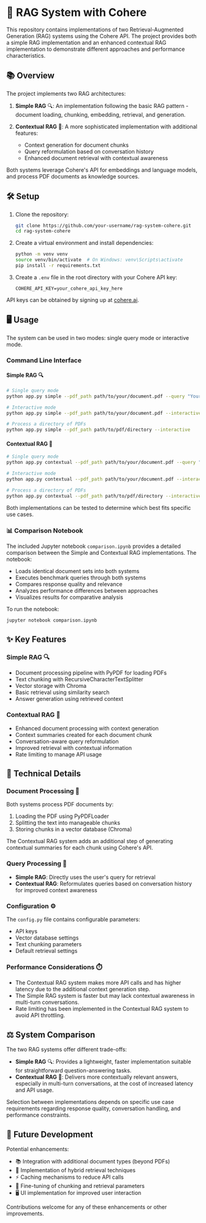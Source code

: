 # 🤖 RAG System with Cohere

This repository contains implementations of two Retrieval-Augmented Generation (RAG) systems using the Cohere API. The project provides both a simple RAG implementation and an enhanced contextual RAG implementation to demonstrate different approaches and performance characteristics.

## 📚 Overview

The project implements two RAG architectures:

1. **Simple RAG** 🔍: An implementation following the basic RAG pattern - document loading, chunking, embedding, retrieval, and generation.

2. **Contextual RAG** 🧠: A more sophisticated implementation with additional features:
   - Context generation for document chunks
   - Query reformulation based on conversation history
   - Enhanced document retrieval with contextual awareness

Both systems leverage Cohere's API for embeddings and language models, and process PDF documents as knowledge sources.

## 🛠️ Setup

1. Clone the repository:
   ```bash
   git clone https://github.com/your-username/rag-system-cohere.git
   cd rag-system-cohere
   ```

2. Create a virtual environment and install dependencies:
   ```bash
   python -m venv venv
   source venv/bin/activate  # On Windows: venv\Scripts\activate
   pip install -r requirements.txt
   ```

3. Create a `.env` file in the root directory with your Cohere API key:
   ```
   COHERE_API_KEY=your_cohere_api_key_here
   ```
   
API keys can be obtained by signing up at [cohere.ai](https://cohere.ai).


## 🖥️ Usage

The system can be used in two modes: single query mode or interactive mode.

### Command Line Interface

#### Simple RAG 🔍
```bash
# Single query mode
python app.py simple --pdf_path path/to/your/document.pdf --query "Your question here"

# Interactive mode
python app.py simple --pdf_path path/to/your/document.pdf --interactive

# Process a directory of PDFs
python app.py simple --pdf_path path/to/pdf/directory --interactive
```

#### Contextual RAG 🧠
```bash
# Single query mode
python app.py contextual --pdf_path path/to/your/document.pdf --query "Your question here"

# Interactive mode
python app.py contextual --pdf_path path/to/your/document.pdf --interactive

# Process a directory of PDFs
python app.py contextual --pdf_path path/to/pdf/directory --interactive
```

Both implementations can be tested to determine which best fits specific use cases.

### 📊 Comparison Notebook

The included Jupyter notebook `comparison.ipynb` provides a detailed comparison between the Simple and Contextual RAG implementations. The notebook:

- Loads identical document sets into both systems
- Executes benchmark queries through both systems
- Compares response quality and relevance
- Analyzes performance differences between approaches
- Visualizes results for comparative analysis

To run the notebook:
```bash
jupyter notebook comparison.ipynb
```

## ✨ Key Features

### Simple RAG 🔍

- Document processing pipeline with PyPDF for loading PDFs
- Text chunking with RecursiveCharacterTextSplitter
- Vector storage with Chroma
- Basic retrieval using similarity search
- Answer generation using retrieved context

### Contextual RAG 🧠

- Enhanced document processing with context generation
- Context summaries created for each document chunk
- Conversation-aware query reformulation
- Improved retrieval with contextual information
- Rate limiting to manage API usage

## 🔧 Technical Details

### Document Processing 📄

Both systems process PDF documents by:

1. Loading the PDF using PyPDFLoader
2. Splitting the text into manageable chunks
3. Storing chunks in a vector database (Chroma)

The Contextual RAG system adds an additional step of generating contextual summaries for each chunk using Cohere's API.

### Query Processing 🔎

- **Simple RAG**: Directly uses the user's query for retrieval
- **Contextual RAG**: Reformulates queries based on conversation history for improved context awareness

### Configuration ⚙️

The `config.py` file contains configurable parameters:

- API keys
- Vector database settings
- Text chunking parameters
- Default retrieval settings

### Performance Considerations ⏱️

- The Contextual RAG system makes more API calls and has higher latency due to the additional context generation step.
- The Simple RAG system is faster but may lack contextual awareness in multi-turn conversations.
- Rate limiting has been implemented in the Contextual RAG system to avoid API throttling.

## ⚖️ System Comparison

The two RAG systems offer different trade-offs:

- **Simple RAG** 🔍: Provides a lightweight, faster implementation suitable for straightforward question-answering tasks.
- **Contextual RAG** 🧠: Delivers more contextually relevant answers, especially in multi-turn conversations, at the cost of increased latency and API usage.

Selection between implementations depends on specific use case requirements regarding response quality, conversation handling, and performance constraints.

## 🚀 Future Development

Potential enhancements:

- 📚 Integration with additional document types (beyond PDFs)
- 🔄 Implementation of hybrid retrieval techniques
- ⚡ Caching mechanisms to reduce API calls
- 🔧 Fine-tuning of chunking and retrieval parameters
- 🖥️ UI implementation for improved user interaction

Contributions welcome for any of these enhancements or other improvements.